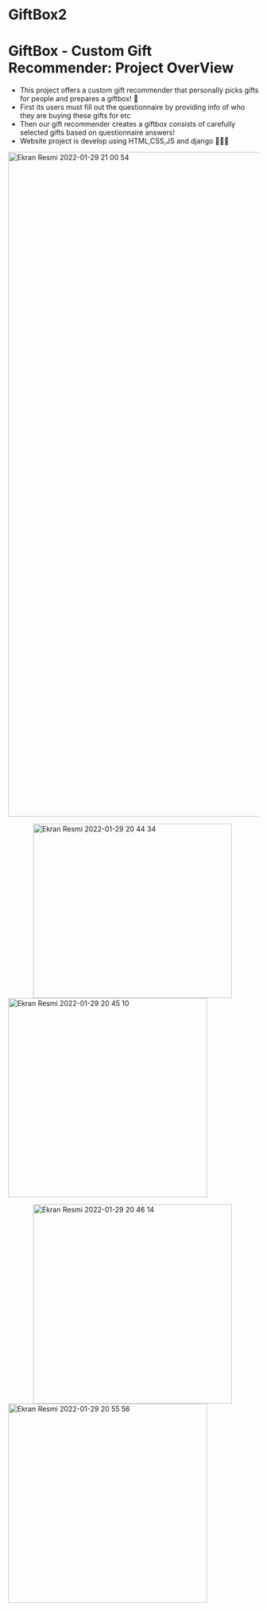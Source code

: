 # GiftBox2
# GiftBox - Custom Gift Recommender: Project OverView
* This project offers a custom gift recommender that personally picks gifts for people and prepares a giftbox!  🎁
* First its users must fill out the questionnaire by providing info of who they are buying these gifts for etc
* Then our gift recommender creates a giftbox consists of carefully selected gifts based on questionnaire answers!
* Website project is develop using HTML,CSS,JS and django 👩🏻‍💻
<img width="1334" alt="Ekran Resmi 2022-01-29 21 00 54" src="https://user-images.githubusercontent.com/56784195/151672067-05a85042-c733-4203-bd8f-79f48d2d7da1.png">
<p float="left">
  <img width="400" height="350" hspace="50" alt="Ekran Resmi 2022-01-29 20 44 34" src="https://user-images.githubusercontent.com/56784195/151672002-cc9d5f74-71a2-47ad-a896-75dde11e4a48.png">
  <img width="400" alt="Ekran Resmi 2022-01-29 20 45 10" src="https://user-images.githubusercontent.com/56784195/151671997-5e5832e1-6081-45aa-acc8-a791b1637f41.png">
</p>

<p float="left">
  <img width="400" height="400" hspace="50" alt="Ekran Resmi 2022-01-29 20 46 14" src="https://user-images.githubusercontent.com/56784195/151672022-97f00f75-8515-49b1-81aa-6ad23cfce25a.png">
  <img width="400" height="400" alt="Ekran Resmi 2022-01-29 20 55 56" src="https://user-images.githubusercontent.com/56784195/151672021-5e16cd85-a503-43bc-aed3-bdb0e998d7a8.png">
</p>


